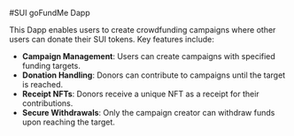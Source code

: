 #SUI goFundMe Dapp

This Dapp enables users to create crowdfunding campaigns where other users can donate their SUI tokens. Key features include:

  - **Campaign Management**: Users can create campaigns with specified funding targets.
  - **Donation Handling**: Donors can contribute to campaigns until the target is reached.
  - **Receipt NFTs**: Donors receive a unique NFT as a receipt for their contributions.
  - **Secure Withdrawals**: Only the campaign creator can withdraw funds upon reaching the target.
